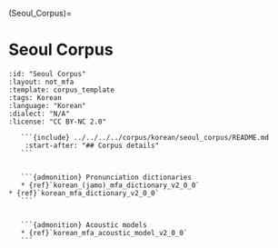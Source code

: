 
(Seoul_Corpus)=
# Seoul Corpus

``````{corpus} Seoul Corpus
:id: "Seoul Corpus"
:layout: not_mfa
:template: corpus_template
:tags: Korean
:language: "Korean"
:dialect: "N/A"
:license: "CC BY-NC 2.0"

   ```{include} ../../../../corpus/korean/seoul_corpus/README.md
    :start-after: "## Corpus details"
   ```


   ```{admonition} Pronunciation dictionaries
   * {ref}`korean_(jamo)_mfa_dictionary_v2_0_0`
* {ref}`korean_mfa_dictionary_v2_0_0`
   ```


   ```{admonition} Acoustic models
   * {ref}`korean_mfa_acoustic_model_v2_0_0`
   ```
``````
